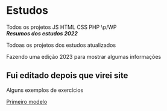 # Estudos
Todos os projetos JS HTML CSS PHP \p/WP <br>
_**Resumos dos estudos 2022**_
<P>Todoas os projetos dos estudos atualizados</P>
<p> Fazendo uma edição 2023 para mostrar algumas informações</p>
<h2> Fui editado depois que virei site </h2>
<p>Alguns exemplos de exercícios<p>
<a href="https://alanqg.github.io/Estudos/HTML/Modulo-02-html%20Guanabara/13-projeto-do-zero(corecao-desafio)/part-09/">Primeiro modelo</a>
